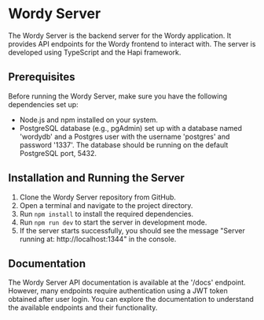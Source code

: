 # Wordy Server

The Wordy Server is the backend server for the Wordy application. It provides API endpoints for the Wordy frontend to interact with. The server is developed using TypeScript and the Hapi framework.

## Prerequisites
Before running the Wordy Server, make sure you have the following dependencies set up:
- Node.js and npm installed on your system.
- PostgreSQL database (e.g., pgAdmin) set up with a database named 'wordydb' and a Postgres user with the username 'postgres' and password '1337'. The database should be running on the default PostgreSQL port, 5432.

## Installation and Running the Server
1. Clone the Wordy Server repository from GitHub.
2. Open a terminal and navigate to the project directory.
3. Run `npm install` to install the required dependencies.
4. Run `npm run dev` to start the server in development mode.
5. If the server starts successfully, you should see the message "Server running at: http://localhost:1344" in the console.

## Documentation
The Wordy Server API documentation is available at the '/docs' endpoint. However, many endpoints require authentication using a JWT token obtained after user login. You can explore the documentation to understand the available endpoints and their functionality.
